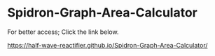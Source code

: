 # Spidron-Graph-Area-Calculator 
For better access; Click the link below.

https://half-wave-reactifier.github.io/Spidron-Graph-Area-Calculator/
